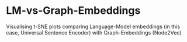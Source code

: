 # LM-vs-Graph-Embeddings
Visualising t-SNE plots comparing Language-Model embeddings (in this case, Universal Sentence Encoder) with Graph-Embeddings (Node2Vec)
